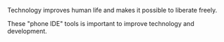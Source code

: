 Technology improves human life and makes it possible to liberate freely.

These "phone IDE" tools is important to improve technology and development.
